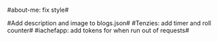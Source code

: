 #about-me: fix style#

#Add description and image to blogs.json#
#Tenzies: add timer and roll counter#
#iachefapp: add tokens for when run out of requests#
